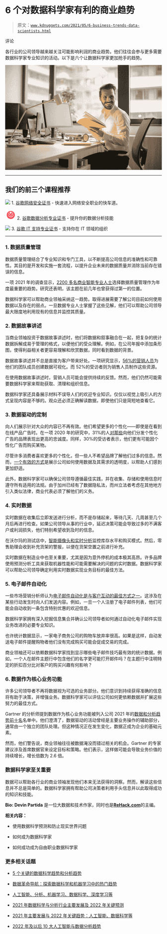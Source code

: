 # 6 个对数据科学家有利的商业趋势

> 原文：[`www.kdnuggets.com/2021/05/6-business-trends-data-scientists.html`](https://www.kdnuggets.com/2021/05/6-business-trends-data-scientists.html)

评论

各行业的公司领导越来越关注可能影响利润的商业趋势。他们往往会参与更多需要数据科学家专业知识的活动。以下是六个让数据科学家更加抢手的趋势。

![头部图像](img/fb8198736a7a48cba20eabd335c2556f.png)

* * *

## 我们的前三个课程推荐

![](img/0244c01ba9267c002ef39d4907e0b8fb.png) 1\. [谷歌网络安全证书](https://www.kdnuggets.com/google-cybersecurity) - 快速进入网络安全职业的快车道。

![](img/e225c49c3c91745821c8c0368bf04711.png) 2\. [谷歌数据分析专业证书](https://www.kdnuggets.com/google-data-analytics) - 提升你的数据分析技能

![](img/0244c01ba9267c002ef39d4907e0b8fb.png) 3\. [谷歌 IT 支持专业证书](https://www.kdnuggets.com/google-itsupport) - 支持你在 IT 领域的组织

* * *

### **1\. 数据质量管理**

数据质量管理结合了专业知识和专门工具，以不断提高公司信息的准确性和可靠性。其目的是开发和实施一套流程，以提升企业未来的数据质量并消除当前存在错误的信息。

一项 2021 年的调查显示，[2200 多名商业智能专业人士](https://bi-survey.com/top-business-intelligence-trends)选择数据质量管理作为年度最重要的趋势。研究还表明，该主题在前几年也曾获得过第一的位置。

数据科学家可以帮助商业领袖采纳这一趋势。取得进展需要了解公司目前如何使用数据以及存在的弱点。一旦数据专业人士掌握了这些见解，他们可以帮助公司领导最大限度地利用现有的信息并监控其质量。

### **2\. 数据故事讲述**

当商业领袖投资于数据故事讲述时，他们将数据和叙事融合在一起，把复杂的统计数据拆解成易于管理的格式，以便他们的受众理解。例如，在公司年报中添加条形图，使得利益相关者更容易理解和欣赏数据，同时看到数据的背景。

数据故事讲述并不总是直接为客户带来好处。一项研究显示，[56%的营销人员](https://venngage.com/blog/data-storytelling/)为他们的团队成员创建数据可视化。而 52%的受访者则为销售人员制作这些资源。

在使用数据故事讲述时，营销人员可能会提供持续的反馈。然而，他们仍然可能需要数据科学家来帮助获取、清理和组织信息。

数据科学家还具备展示材料不误导人们的欢迎专业知识。仅仅以视觉上吸引人的方式呈现内容是不够的。观众还必须正确解读数据，即使他们只是简短地查看它。

### **3\. 数据驱动的定制**

向人们展示针对大众的内容已不再有效。他们希望更多的个性化——即使是在看到在线产品广告时。在一项 2020 年的研究中，31%的人[对那些](http://www.globenewswire.com/en/news-release/2020/07/14/2061942/0/en/STUDY-As-Brands-Continue-to-Navigate-Change-43-of-Consumers-Say-Digital-Ads-Should-be-Personalized.html)向他们分发个性化广告的品牌表现出更高的忠诚度。同样，30%的受访者表示，他们更有可能因个性化广告而购买某物。

尽管许多消费者喜欢更多的个性化，但一些人不希望品牌了解他们过多的信息。然而，[一个有效的方式](https://www.vistacollege.edu/blog/careers/business/how-new-business-trends-are-shaping-career-paths/)是展示公司如何使用数据及其需求的透明度，以帮助人们感到更加舒适。

此外，数据科学家可以确保公司领导遵循最佳实践，并在收集、存储和使用信息时遵守所有适用的法规。由于加州已经有了数据隐私法，而州立法者考虑在其他地方引入类似法律，商业代表必须了解他们的义务。

### **4\. 实时数据**

实时数据在收集后立即发送进行分析，而不是存储起来，等待几天、几周甚至几个月后再进行检查。如果公司领导从事的行业中，延迟决策可能会导致过多的不满客户或利润损失，他们特别希望收到及时的信息。

在沃尔玛的测试店中，[智能摄像头和实时分析](https://rehack.com/featured/how-are-artificial-intelligence-and-machine-learning-improving-in-person-retail-experiences/)监控库存水平和购买模式。然后，零售助理会收到补充货架的警报，以便在货架空置之前进行补充。

实时数据在制造业中也至关重要，尤其是因为意外停机的成本极其高昂。许多品牌使用预测分析工具来获取机器性能和可能需要解决的问题的实时数据。数据科学家可以帮助公司领导确定利用实时数据实现业务目标的最佳方法。

### **5\. 电子邮件自动化**

一些市场营销分析师认为[电子邮件自动化是与客户互动的最佳方式之一](https://www.entrepreneur.com/article/368799)。这涉及在某些行动发生时向人们发送内容。例如，一旦一个人注册了电子邮件列表，他们可能会自动收到一条包含特别优惠的欢迎信息。

数据科学家拥有深入挖掘信息集合并确认公司领导者如何通过自动化电子邮件实现业务改进的必要专业知识。

也许统计数据显示，一家电子商务公司的购物车放弃率很高。如果是这样，自动发送电子邮件提醒购物者他们没有完成购买可能会促成交易的完成。

商业领袖还可以依赖数据科学家找到显示哪些电子邮件技巧最有效的统计数据。例如，一个人在邮件主题行中包含他们的名字更可能打开邮件吗？在主题行中注明特定的折扣百分比对客户的购买兴趣有何影响？

### **6\. 数据作为核心业务功能**

许多公司领导者不再将数据视为可选的业务部分。他们意识到持续获得准确的信息将有助于决策，并增强业务。数据科学家可以评估公司如何更依赖数据并扩展这些努力的最佳方式。

Gartner 的分析师提到数据作为核心业务功能被列入公司 2021 年的[数据和分析趋势前十名](https://www.gartner.com/smarterwithgartner/gartner-top-10-data-and-analytics-trends-for-2021/)名单中。他们澄清了，数据驱动的活动曾经是主要业务操作的辅助部分，通常由一个独立的团队处理。但这种情况正在发生变化，数据正成为企业的基础元素。

然而，他们警告说，商业领袖往往被数据淹没而错过相关的机会。Gartner 的专家建议涉及首席数据官来设定目标和策略。他们表示，这样做可能会导致业务价值的持续增长，增长倍数为 2.6 倍。

### **数据科学家至关重要**

数据可以帮助各行业的商业领袖发现他们本来无法获得的洞察。然而，解读这些信息并不总是简单的。数据科学家拥有帮助公司决策者利用手头信息并以此取得成功的知识和技能。

**Bio: Devin Partida** 是一位大数据和技术作家，同时也是[**ReHack.com**](https://rehack.com/)的主编。

**相关内容：**

+   使用数据科学预测和防止现实世界问题

+   如何成为数据科学家

+   如何成功成为自由职业数据科学家

### 更多相关话题

+   [5 个关键的数据科学趋势和分析趋势](https://www.kdnuggets.com/2022/08/5-key-data-science-trends-analytics-trends.html)

+   [数据革命导航：探索数据科学和机器学习中的热门趋势](https://www.kdnuggets.com/navigating-the-data-revolution-exploring-the-booming-trends-in-data-science-and-machine-learning)

+   [人工智能、分析、机器学习、数据科学、深度学习等](https://www.kdnuggets.com/2021/12/developments-predictions-ai-machine-learning-data-science-research.html)

+   [2021 年数据科学与分析行业主要发展及 2022 年关键预测](https://www.kdnuggets.com/2021/12/developments-predictions-data-science-analytics-industry.html)

+   [2021 年主要发展与 2022 年关键趋势：人工智能、数据科学等](https://www.kdnuggets.com/2021/12/trends-ai-data-science-ml-technology.html)

+   [2022 年及以后 10 大人工智能与数据分析趋势](https://www.kdnuggets.com/2021/12/10-key-ai-trends-for-2022.html)
